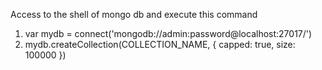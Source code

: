 Access to the shell of mongo db and execute this command

1. var mydb = connect('mongodb://admin:password@localhost:27017/')
2. mydb.createCollection(COLLECTION_NAME, { capped: true, size: 100000 })